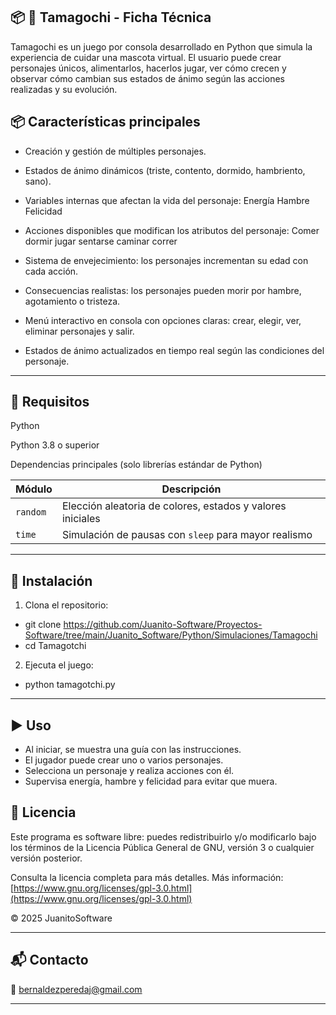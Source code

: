 ## 📦 🐣 Tamagochi - Ficha Técnica

Tamagochi es un juego por consola desarrollado en Python que simula la experiencia de cuidar una mascota virtual.
El usuario puede crear personajes únicos, alimentarlos, hacerlos jugar, ver cómo crecen y observar cómo cambian sus estados de ánimo según las acciones realizadas y su evolución.

## 📦 Características principales

- Creación y gestión de múltiples personajes.
- Estados de ánimo dinámicos (triste, contento, dormido, hambriento, sano).
  
- Variables internas que afectan la vida del personaje:
Energía
Hambre
Felicidad

- Acciones disponibles que modifican los atributos del personaje:
Comer
dormir
jugar
sentarse
caminar
correr

- Sistema de envejecimiento: los personajes incrementan su edad con cada acción.
- Consecuencias realistas: los personajes pueden morir por hambre, agotamiento o tristeza.
- Menú interactivo en consola con opciones claras: crear, elegir, ver, eliminar personajes y salir.
- Estados de ánimo actualizados en tiempo real según las condiciones del personaje.

---

## 🔧 Requisitos
Python

Python 3.8 o superior

Dependencias principales
(solo librerías estándar de Python)

| Módulo   | Descripción                                                |
| -------- | ---------------------------------------------------------- |
| `random` | Elección aleatoria de colores, estados y valores iniciales |
| `time`   | Simulación de pausas con `sleep` para mayor realismo       |

---

## 🚀 Instalación

1. Clona el repositorio:

- git clone https://github.com/Juanito-Software/Proyectos-Software/tree/main/Juanito_Software/Python/Simulaciones/Tamagochi
- cd Tamagotchi

2. Ejecuta el juego:

- python tamagotchi.py

---

## ▶️ Uso

- Al iniciar, se muestra una guía con las instrucciones.
- El jugador puede crear uno o varios personajes.
- Selecciona un personaje y realiza acciones con él.
- Supervisa energía, hambre y felicidad para evitar que muera.

## 📃 Licencia

Este programa es software libre: puedes redistribuirlo y/o modificarlo bajo los términos de la Licencia Pública General de GNU, versión 3 o cualquier versión posterior.

Consulta la licencia completa para más detalles.
Más información: [https://www.gnu.org/licenses/gpl-3.0.html](https://www.gnu.org/licenses/gpl-3.0.html)

© 2025 JuanitoSoftware

---

## 📬 Contacto

📧 bernaldezperedaj@gmail.com

---
